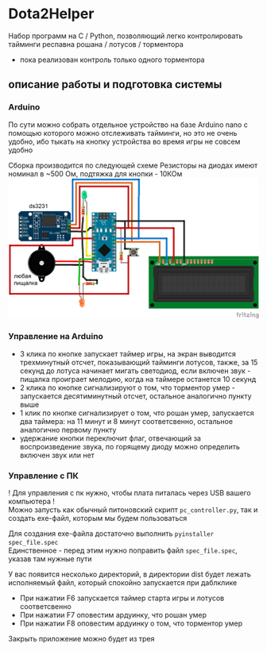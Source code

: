 # Dota2Helper
Набор программ на C / Python, позволяющий легко контролировать тайминги респавна рошана / лотусов / торментора
- пока реализован контроль только одного торментора

## описание работы и подготовка системы

### Arduino
По сути можно собрать отдельное устройство на базе Arduino nano с помощью которого можно отслеживать тайминги, но это не очень удобно, ибо тыкать на кнопку устройства во время игры не совсем удобно

Сборка производится по следующей схеме
Резисторы на диодах имеют номинал в ~500 Ом, подтяжка для кнопки - 10КОм
![alt text](data/схема.png)

### Управление на Arduino
- 3 клика по кнопке запускает таймер игры, на экран выводится трехминутный отсчет, показывающий тайминги лотусов, также, за 15 секунд до лотуса начинает мигать светодиод, если включен звук - пищалка проиграет мелодию, когда на таймере останется 10 секунд
- 2 клика по кнопке сигнализируют о том, что торментор умер - запускается десятиминутный отсчет, остальное аналогично пункту выше
- 1 клик по кнопке сигнализирует о том, что рошан умер, запускается два таймера: на 11 минут и 8 минут соответсвенно, остальное аналогично первому пункту 
- удержание кнопки переключит флаг, отвечающий за воспроизведение звука, по горящему диоду можно определить включен звук или нет

### Управление с ПК 
! Для управления с пк нужно, чтобы плата питалась через USB вашего компьютера !\
Можно запусть как обычный питоновский скрипт `pc_controller.py`, так и создать exe-файл, которым мы будем пользоваться

Для создания exe-файла достаточно выполнить `pyinstaller spec_file.spec`\
Единственное - перед этим нужно поправить файл `spec_file.spec`, указав там нужные пути

У вас появится несколько директорий, в директории dist будет лежать исполняемый файл, который спокойно запускается при даблклике 

- При нажатии F6 запускается таймер старта игры и лотусов соответсвенно
- При нажатии F7 оповестим ардуинку, что рошан умер
- При нажатии F8 оповестим ардуинку о том, что торментор умер

Закрыть приложение можно будет из трея

